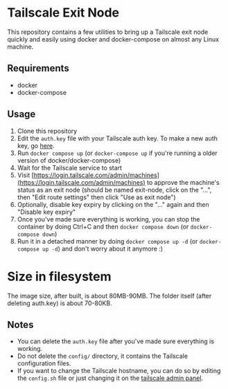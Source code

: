 # Tailscale Exit Node

This repository contains a few utilities to bring up a Tailscale exit node quickly and easily using docker and docker-compose on almost any Linux machine.

## Requirements

- docker
- docker-compose

## Usage

1. Clone this repository
2. Edit the `auth.key` file with your Tailscale auth key. To make a new auth key, go [here](https://login.tailscale.com/admin/settings/keys).
3. Run `docker compose up` (or `docker-compose up` if you're running a older version of docker/docker-compose)
4. Wait for the Tailscale service to start
5. Visit [https://login.tailscale.com/admin/machines](https://login.tailscale.com/admin/machines) to approve the machine's status as an exit node (should be named exit-node, click on the "...", then "Edit route settings" then click "Use as exit node")
6. Optionally, disable key expiry by clicking on the "..." again and then "Disable key expiry"
7. Once you've made sure everything is working, you can stop the container by doing Ctrl+C and then `docker compose down` (or `docker-compose down`)
8. Run it in a detached manner by doing `docker compose up -d` (or `docker-compose up -d`) and don't worry about it anymore :)

# Size in filesystem

The image size, after built, is about 80MB-90MB. The folder itself (after deleting auth.key) is about 70-80KB.

## Notes

- You can delete the `auth.key` file after you've made sure everything is working.
- Do not delete the `config/` directory, it contains the Tailscale configuration files.
- If you want to change the Tailscale hostname, you can do so by editing the `config.sh` file or just changing it on the [tailscale admin panel](https://login.tailscale.com/admin/machines).
